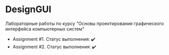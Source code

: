 # DesignGUI

Лабораторные работы по курсу "Основы проектирования графического интерфейса компьютерных систем"

* Assignment #1. Статус выполнения: :heavy_check_mark:
* Assignment #2. Статус выполнения: :heavy_check_mark:
